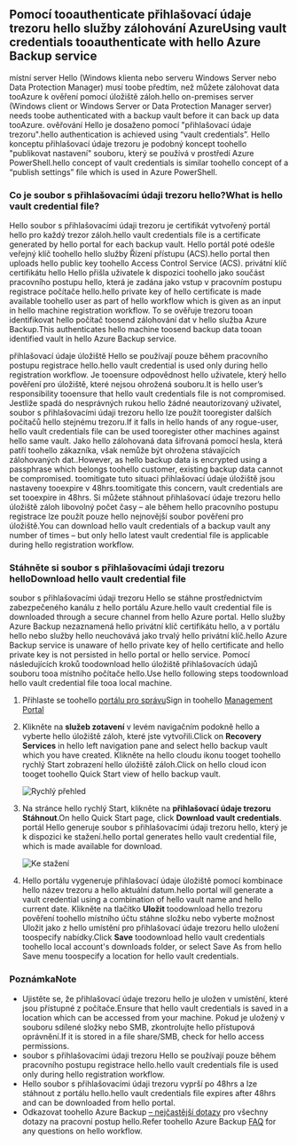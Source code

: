 ## <a name="using-vault-credentials-tooauthenticate-with-hello-azure-backup-service"></a><span data-ttu-id="66146-101">Pomocí tooauthenticate přihlašovací údaje trezoru hello služby zálohování Azure</span><span class="sxs-lookup"><span data-stu-id="66146-101">Using vault credentials tooauthenticate with hello Azure Backup service</span></span>
<span data-ttu-id="66146-102">místní server Hello (Windows klienta nebo serveru Windows Server nebo Data Protection Manager) musí toobe předtím, než můžete zálohovat data tooAzure k ověření pomocí úložiště záloh.</span><span class="sxs-lookup"><span data-stu-id="66146-102">hello on-premises server (Windows client or Windows Server or Data Protection Manager server) needs toobe authenticated with a backup vault before it can back up data tooAzure.</span></span> <span data-ttu-id="66146-103">ověřování Hello je dosaženo pomocí "přihlašovací údaje trezoru".</span><span class="sxs-lookup"><span data-stu-id="66146-103">hello authentication is achieved using “vault credentials”.</span></span> <span data-ttu-id="66146-104">Hello konceptu přihlašovací údaje trezoru je podobný koncept toohello "publikovat nastavení" souboru, který se používá v prostředí Azure PowerShell.</span><span class="sxs-lookup"><span data-stu-id="66146-104">hello concept of vault credentials is similar toohello concept of a “publish settings” file which is used in Azure PowerShell.</span></span>

### <a name="what-is-hello-vault-credential-file"></a><span data-ttu-id="66146-105">Co je soubor s přihlašovacími údaji trezoru hello?</span><span class="sxs-lookup"><span data-stu-id="66146-105">What is hello vault credential file?</span></span>
<span data-ttu-id="66146-106">Hello soubor s přihlašovacími údaji trezoru je certifikát vytvořený portál hello pro každý trezor záloh.</span><span class="sxs-lookup"><span data-stu-id="66146-106">hello vault credentials file is a certificate generated by hello portal for each backup vault.</span></span> <span data-ttu-id="66146-107">Hello portál poté odešle veřejný klíč toohello hello služby Řízení přístupu (ACS).</span><span class="sxs-lookup"><span data-stu-id="66146-107">hello portal then uploads hello public key toohello Access Control Service (ACS).</span></span> <span data-ttu-id="66146-108">privátní klíč certifikátu hello Hello přišla uživatele k dispozici toohello jako součást pracovního postupu hello, která je zadána jako vstup v pracovním postupu registrace počítače hello.</span><span class="sxs-lookup"><span data-stu-id="66146-108">hello private key of hello certificate is made available toohello user as part of hello workflow which is given as an input in hello machine registration workflow.</span></span> <span data-ttu-id="66146-109">To se ověřuje trezoru tooan identifikovat hello počítač toosend zálohování dat v hello služba Azure Backup.</span><span class="sxs-lookup"><span data-stu-id="66146-109">This authenticates hello machine toosend backup data tooan identified vault in hello Azure Backup service.</span></span>

<span data-ttu-id="66146-110">přihlašovací údaje úložiště Hello se používají pouze během pracovního postupu registrace hello.</span><span class="sxs-lookup"><span data-stu-id="66146-110">hello vault credential is used only during hello registration workflow.</span></span> <span data-ttu-id="66146-111">Je tooensure odpovědnost hello uživatele, který hello pověření pro úložiště, které nejsou ohrožená souboru.</span><span class="sxs-lookup"><span data-stu-id="66146-111">It is hello user’s responsibility tooensure that hello vault credentials file is not compromised.</span></span> <span data-ttu-id="66146-112">Jestliže spadá do nesprávných rukou hello žádné neautorizovaný uživatel, soubor s přihlašovacími údaji trezoru hello lze použít tooregister dalších počítačů hello stejnému trezoru.</span><span class="sxs-lookup"><span data-stu-id="66146-112">If it falls in hello hands of any rogue-user, hello vault credentials file can be used tooregister other machines against hello same vault.</span></span> <span data-ttu-id="66146-113">Jako hello zálohovaná data šifrovaná pomocí hesla, která patří toohello zákazníka, však nemůže být ohrožena stávajících zálohovaných dat..</span><span class="sxs-lookup"><span data-stu-id="66146-113">However, as hello backup data is encrypted using a passphrase which belongs toohello customer, existing backup data cannot be compromised.</span></span> <span data-ttu-id="66146-114">toomitigate tuto situaci přihlašovací údaje úložiště jsou nastaveny tooexpire v 48hrs.</span><span class="sxs-lookup"><span data-stu-id="66146-114">toomitigate this concern, vault credentials are set tooexpire in 48hrs.</span></span> <span data-ttu-id="66146-115">Si můžete stáhnout přihlašovací údaje trezoru hello úložiště záloh libovolný počet časy – ale během hello pracovního postupu registrace lze použít pouze hello nejnovější soubor pověření pro úložiště.</span><span class="sxs-lookup"><span data-stu-id="66146-115">You can download hello vault credentials of a backup vault any number of times – but only hello latest vault credential file is applicable during hello registration workflow.</span></span>

### <a name="download-hello-vault-credential-file"></a><span data-ttu-id="66146-116">Stáhněte si soubor s přihlašovacími údaji trezoru hello</span><span class="sxs-lookup"><span data-stu-id="66146-116">Download hello vault credential file</span></span>
<span data-ttu-id="66146-117">soubor s přihlašovacími údaji trezoru Hello se stáhne prostřednictvím zabezpečeného kanálu z hello portálu Azure.</span><span class="sxs-lookup"><span data-stu-id="66146-117">hello vault credential file is downloaded through a secure channel from hello Azure portal.</span></span> <span data-ttu-id="66146-118">Hello služby Azure Backup nezaznamená hello privátní klíč certifikátu hello, a v portálu hello nebo služby hello neuchovává jako trvalý hello privátní klíč.</span><span class="sxs-lookup"><span data-stu-id="66146-118">hello Azure Backup service is unaware of hello private key of hello certificate and hello private key is not persisted in hello portal or hello service.</span></span> <span data-ttu-id="66146-119">Pomocí následujících kroků toodownload hello úložiště přihlašovacích údajů souboru tooa místního počítače hello.</span><span class="sxs-lookup"><span data-stu-id="66146-119">Use hello following steps toodownload hello vault credential file tooa local machine.</span></span>

1. <span data-ttu-id="66146-120">Přihlaste se toohello [portálu pro správu](https://manage.windowsazure.com/)</span><span class="sxs-lookup"><span data-stu-id="66146-120">Sign in toohello [Management Portal](https://manage.windowsazure.com/)</span></span>
2. <span data-ttu-id="66146-121">Klikněte na **služeb zotavení** v levém navigačním podokně hello a vyberte hello úložiště záloh, které jste vytvořili.</span><span class="sxs-lookup"><span data-stu-id="66146-121">Click on **Recovery Services** in hello left navigation pane and select hello backup vault which you have created.</span></span> <span data-ttu-id="66146-122">Klikněte na hello cloudu ikonu tooget toohello rychlý Start zobrazení hello úložiště záloh.</span><span class="sxs-lookup"><span data-stu-id="66146-122">Click on hello cloud icon tooget toohello Quick Start view of hello backup vault.</span></span>
   
   ![Rychlý přehled](./media/backup-download-credentials/quickview.png)
3. <span data-ttu-id="66146-124">Na stránce hello rychlý Start, klikněte na **přihlašovací údaje trezoru Stáhnout**.</span><span class="sxs-lookup"><span data-stu-id="66146-124">On hello Quick Start page, click **Download vault credentials**.</span></span> <span data-ttu-id="66146-125">portál Hello generuje soubor s přihlašovacími údaji trezoru hello, který je k dispozici ke stažení.</span><span class="sxs-lookup"><span data-stu-id="66146-125">hello  portal generates hello vault credential file, which is made available for download.</span></span>
   
   ![Ke stažení](./media/backup-download-credentials/downloadvc.png)
4. <span data-ttu-id="66146-127">Hello portálu vygeneruje přihlašovací údaje úložiště pomocí kombinace hello název trezoru a hello aktuální datum.</span><span class="sxs-lookup"><span data-stu-id="66146-127">hello portal will generate a vault credential using a combination of hello vault name and hello current date.</span></span> <span data-ttu-id="66146-128">Klikněte na tlačítko **Uložit** toodownload hello trezoru pověření toohello místního účtu stáhne složku nebo vyberte možnost Uložit jako z hello umístění pro přihlašovací údaje trezoru hello uložení toospecify nabídky.</span><span class="sxs-lookup"><span data-stu-id="66146-128">Click **Save** toodownload hello vault credentials toohello local account's downloads folder, or select Save As from hello Save menu toospecify a location for hello vault credentials.</span></span>

### <a name="note"></a><span data-ttu-id="66146-129">Poznámka</span><span class="sxs-lookup"><span data-stu-id="66146-129">Note</span></span>
* <span data-ttu-id="66146-130">Ujistěte se, že přihlašovací údaje trezoru hello je uložen v umístění, které jsou přístupné z počítače.</span><span class="sxs-lookup"><span data-stu-id="66146-130">Ensure that hello vault credentials is saved in a location which can be accessed from your machine.</span></span> <span data-ttu-id="66146-131">Pokud je uložený v souboru sdílené složky nebo SMB, zkontrolujte hello přístupová oprávnění.</span><span class="sxs-lookup"><span data-stu-id="66146-131">If it is stored in a file share/SMB, check for hello access permissions.</span></span>
* <span data-ttu-id="66146-132">soubor s přihlašovacími údaji trezoru Hello se používají pouze během pracovního postupu registrace hello.</span><span class="sxs-lookup"><span data-stu-id="66146-132">hello vault credentials file is used only during hello registration workflow.</span></span>
* <span data-ttu-id="66146-133">Hello soubor s přihlašovacími údaji trezoru vyprší po 48hrs a lze stáhnout z portálu hello.</span><span class="sxs-lookup"><span data-stu-id="66146-133">hello vault credentials file expires after 48hrs and can be downloaded from hello portal.</span></span>
* <span data-ttu-id="66146-134">Odkazovat toohello Azure Backup [– nejčastější dotazy](../articles/backup/backup-azure-backup-faq.md) pro všechny dotazy na pracovní postup hello.</span><span class="sxs-lookup"><span data-stu-id="66146-134">Refer toohello Azure Backup [FAQ](../articles/backup/backup-azure-backup-faq.md) for any questions on hello workflow.</span></span>


